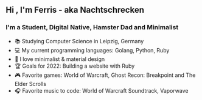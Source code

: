 ## Hi , I'm Ferris - aka Nachtschrecken

### I'm a Student, Digital Native, Hamster Dad and Minimalist

- 📚 Studying Computer Science in Leipzig, Germany
- 💻 My current programming languages: Golang, Python, Ruby
- 🌱 I love minimalist & material design
- 🏆 Goals for 2022: Building a website with Ruby
- 🎮 Favorite games: World of Warcraft, Ghost Recon: Breakpoint and The Elder Scrolls
- 🎧 Favorite music to code: World of Warcraft Soundtrack, Vaporwave
